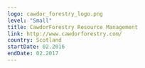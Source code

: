 ```yaml
---
logo: cawdor_forestry_logo.png
level: "Small"
title: CawdorForestry Resource Management
link: http://www.cawdorforestry.com/
country: Scotland
startDate: 02.2016
endDate: 02.2017
---
```

